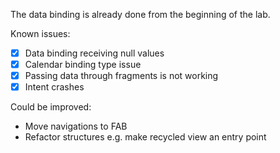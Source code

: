 
The data binding is already done from the beginning of the lab.

Known issues:

- [x] Data binding receiving null values
- [x] Calendar binding type issue
- [x] Passing data through fragments is not working
- [x] Intent crashes

Could be improved:

- Move navigations to FAB
- Refactor structures e.g. make recycled view an entry point